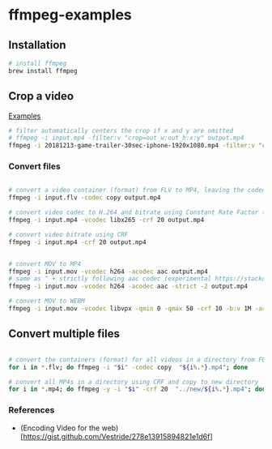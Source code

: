 # ffmpeg-examples




## Installation

```bash
# install ffmpeg
brew install ffmpeg

```



## Crop a video

[Examples](https://video.stackexchange.com/a/4571/25602)

```bash
# filter automatically centers the crop if x and y are omitted
# ffmpeg -i input.mp4 -filter:v "crop=out_w:out_h:x:y" output.mp4
ffmpeg -i 20181213-game-trailer-30sec-iphone-1920x1080.mp4 -filter:v "crop=1920:886" 20181213-game-trailer-30sec-iphone-1920x886.mp4

```


### Convert files

```bash

# convert a video container (format) from FLV to MP4, leaving the codec the same
ffmpeg -i input.flv -codec copy output.mp4

# convert video codec to H.264 and bitrate using Constant Rate Factor (lowers the average bit rate, but retains better quality. Vary the CRF between around 18 and 24 — the lower, the higher the bitrate)
ffmpeg -i input.mp4 -vcodec libx265 -crf 20 output.mp4

# convert video bitrate using CRF
ffmpeg -i input.mp4 -crf 20 output.mp4


# convert MOV to MP4
ffmpeg -i input.mov -vcodec h264 -acodec aac output.mp4
# same as ^ + strictly following aac codec (experimental https://stackoverflow.com/a/35247468/441878 )
ffmpeg -i input.mov -vcodec h264 -acodec aac -strict -2 output.mp4

# convert MOV to WEBM
ffmpeg -i input.mov -vcodec libvpx -qmin 0 -qmax 50 -crf 10 -b:v 1M -acodec libvorbis output.webm

```


## Convert multiple files

```bash

# convert the containers (format) for all videos in a directory from FLV to MP4, leaving the codec the same
for i in *.flv; do ffmpeg -i "$i" -codec copy  "${i%.*}.mp4"; done

# convert all MP4s in a directory using CRF and copy to new directory
for i in *.mp4; do ffmpeg -y -i "$i" -crf 20  "../new/${i%.*}.mp4"; done

```



### References

- (Encoding Video for the web)[https://gist.github.com/Vestride/278e13915894821e1d6f]
